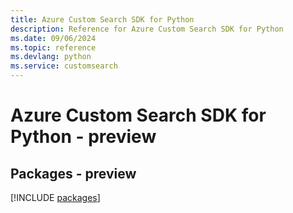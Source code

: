 ```yaml
---
title: Azure Custom Search SDK for Python
description: Reference for Azure Custom Search SDK for Python
ms.date: 09/06/2024
ms.topic: reference
ms.devlang: python
ms.service: customsearch
---
```

# Azure Custom Search SDK for Python - preview
## Packages - preview
[!INCLUDE [packages](custom-search-index.md)]
